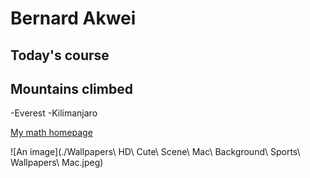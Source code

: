 # Bernard Akwei
## Today's course

## Mountains climbed

-Everest
-Kilimanjaro

[My math homepage](https://math.uconn.edu/)

![An image](./Wallpapers\ HD\ Cute\ Scene\ Mac\ Background\ Sports\ Wallpapers\ Mac.jpeg)
